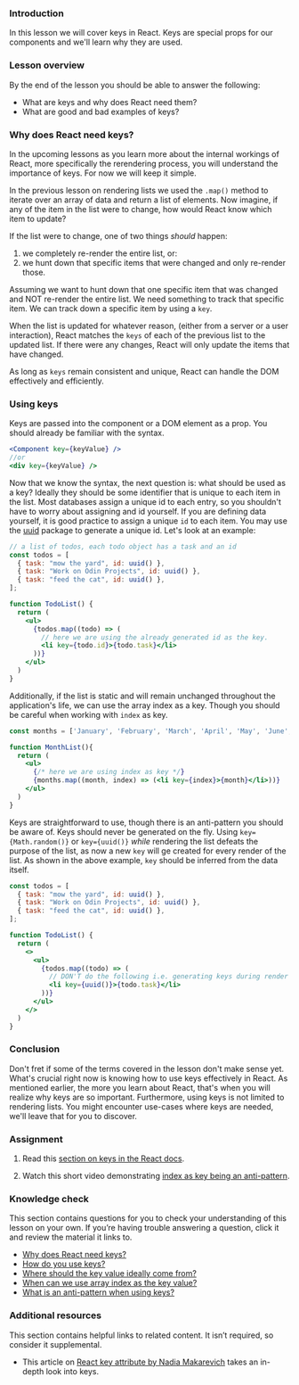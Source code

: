 ### Introduction

In this lesson we will cover keys in React. Keys are special props for our components and we'll learn why they are used.

### Lesson overview

By the end of the lesson you should be able to answer the following:

- What are keys and why does React need them?
- What are good and bad examples of keys?

### Why does React need keys?

In the upcoming lessons as you learn more about the internal workings of React, more specifically the rerendering process, you will understand the importance of keys. For now we will keep it simple. 

In the previous lesson on rendering lists we used the `.map()` method to iterate over an array of data and return a list of elements. Now imagine, if any of the item in the list were to change, how would React know which item to update?

If the list were to change, one of two things _should_ happen:
1. we completely re-render the entire list, or:
2. we hunt down that specific items that were changed and only re-render those.

Assuming we want to hunt down that one specific item that was changed and NOT re-render the entire list. We need something to track that specific item. We can track down a specific item by using a `key`.

When the list is updated for whatever reason, (either from a server or a user interaction), React matches the `keys` of each of the previous list to the updated list. If there were any changes, React will only update the items that have changed.

As long as `keys` remain consistent and unique, React can handle the DOM effectively and efficiently.

### Using keys

Keys are passed into the component or a DOM element as a prop. You should already be familiar with the syntax.

~~~jsx  
<Component key={keyValue} />
//or
<div key={keyValue} />
~~~

<span id="keys-from-data">Now that we know the syntax, the next question is: what should be used as a key? Ideally they should be some identifier that is unique to each item in the list. Most databases assign a unique id to each entry, so you shouldn't have to worry about assigning and id yourself. If you are defining data yourself, it is good practice to assign a unique `id` to each item. You may use the [uuid](https://www.npmjs.com/package/uuid) package to generate a unique id. Let's look at an example:</span>

~~~jsx
// a list of todos, each todo object has a task and an id
const todos = [
  { task: "mow the yard", id: uuid() }, 
  { task: "Work on Odin Projects", id: uuid() },
  { task: "feed the cat", id: uuid() },
];

function TodoList() {
  return (
    <ul>
      {todos.map((todo) => (
        // here we are using the already generated id as the key.
        <li key={todo.id}>{todo.task}</li>
      ))}
    </ul>
  ) 
}
~~~

<span id="index-as-key">Additionally, if the list is static and will remain unchanged throughout the application's life, we can use the array index as a key. Though you should be careful when working with `index` as key.</span>

~~~jsx
const months = ['January', 'February', 'March', 'April', 'May', 'June', 'July', 'August', 'September', 'October', 'November', 'December'];

function MonthList(){
  return (
    <ul>
      {/* here we are using index as key */}
      {months.map((month, index) => (<li key={index}>{month}</li>))}
    </ul>
  )
}
~~~

<span id="anti-pattern">Keys are straightforward to use, though there is an anti-pattern you should be aware of. Keys should never be generated on the fly. Using `key={Math.random()}` or `key={uuid()}` _while_ rendering the list defeats the purpose of the list, as now a new `key` will ge created for every render of the list. As shown in the above example, `key` should be inferred from the data itself.</span>

~~~jsx
const todos = [
  { task: "mow the yard", id: uuid() }, 
  { task: "Work on Odin Projects", id: uuid() },
  { task: "feed the cat", id: uuid() },
];

function TodoList() {
  return (
    <>
      <ul>
        {todos.map((todo) => (
          // DON'T do the following i.e. generating keys during render    
          <li key={uuid()}>{todo.task}</li>
        ))}
      </ul>
    </>
  ) 
}
~~~

### Conclusion

Don't fret if some of the terms covered in the lesson don't make sense yet. What's crucial right now is knowing how to use keys effectively in React. As mentioned earlier, the more you learn about React, that's when you will realize why keys are so important. Furthermore, using keys is not limited to rendering lists. You might encounter use-cases where keys are needed, we'll leave that for you to discover.

### Assignment

<div class="lesson-content__panel" markdown="1">

1. Read this [section on keys in the React docs](https://react.dev/learn/rendering-lists#keeping-list-items-in-order-with-key).

1. Watch this short video demonstrating [index as key being an anti-pattern](https://youtu.be/xlPxnc5uUPQ).

</div>

### Knowledge check

This section contains questions for you to check your understanding of this lesson on your own. If you’re having trouble answering a question, click it and review the material it links to.

- [Why does React need keys?](#why-does-react-need-keys)
- [How do you use keys?](#using-keys)
- [Where should the key value ideally come from?](#keys-from-data)
- [When can we use array index as the key value?](#index-as-key)
- [What is an anti-pattern when using keys?](#anti-pattern)

### Additional resources

This section contains helpful links to related content. It isn’t required, so consider it supplemental.

-  This article on [React key attribute by Nadia Makarevich](https://www.developerway.com/posts/react-key-attribute) takes an in-depth look into keys.
